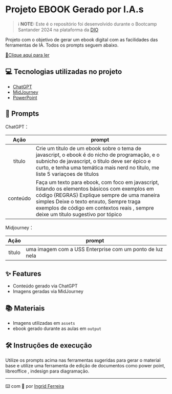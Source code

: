 # Projeto EBOOK Gerado por I.A.s

> ℹ️ **NOTE:** Este é o repositório foi desenvolvido durante o Bootcamp Santander 2024 na plataforma da [DIO](https://dio.me)

Projeto com o objetivo de gerar um ebook digital com as facilidades das ferramentas de IA. Todos os prompts
seguem abaixo.

<a href="https://github.com/IngridFerreira93/prompts-recipe-to-create-a-ebook/blob/ebook/output/ebook-js.pdf" title="View PDF now"> 📕Clique aqui para ler</a>

## 💻 Tecnologias utilizadas no projeto

- [ChatGPT](https://chat.openai.com/)
- [MidJourney](https://www.midjourney.com/app/)
- [PowerPoint](https://www.microsoft.com/en/microsoft-365/powerpoint)

## 🧠 Prompts

ChatGPT：

|   Ação   | prompt                                                                                                                                                                                                                                                                        |
| :------: | ----------------------------------------------------------------------------------------------------------------------------------------------------------------------------------------------------------------------------------------------------------------------------- |
|  título  | Crie um título de um ebook sobre o tema de javascript, o ebook é do nicho de programação, e o subnicho de javascript, o titulo deve ser épico e curto, e tenha uma temática mais nerd no titulo, me liste 5 variaçoes de títulos                                              |
| conteúdo | Faça um texto para ebook, com foco em javascript, listando os elementos básicos com exemplos em código {REGRAS} Explique sempre de uma maneira simples Deixe o texto enxuto, Sempre traga exemplos de código em contextos reais , sempre deixe um título sugestivo por tópico |

Midjourney：

|  Ação  | prompt                                                   |
| :----: | -------------------------------------------------------- |
| título | uma imagem com a USS Enterprise com um ponto de luz nela |

## ✨ Features

- Conteúdo gerado via ChatGPT
- Imagens geradas via MidJourney

## 📚 Materiais

- Imagens utilizadas em `assets`
- ebook gerado durante as aulas em `output`

## 🛠️ Instruções de execução

Utilize os prompts acima nas ferramentas sugeridas para gerar o material base e utilize uma ferramenta de edição de documentos como power point, libreoffice , indesign para diagramação.

---

⌨️ com 💜 por [Ingrid Ferreira](https://github.com/IngridFerreira93)
